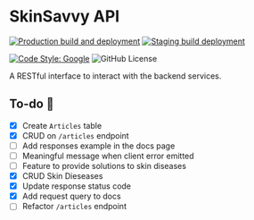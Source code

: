 # SkinSavvy API

[![Production build and deployment](https://github.com/SkinSavvy-DevTeam/api-skinsavvy/actions/workflows/production-cloud-run-deployment.yml/badge.svg?branch=main)](https://github.com/SkinSavvy-DevTeam/api-skinsavvy/actions/workflows/production-cloud-run-deployment.yml)
[![Staging build deployment](https://github.com/SkinSavvy-DevTeam/api-skinsavvy/actions/workflows/staging-cloud-run-deployment.yml/badge.svg?branch=staging)](https://github.com/SkinSavvy-DevTeam/api-skinsavvy/actions/workflows/staging-cloud-run-deployment.yml)

[![Code Style: Google](https://img.shields.io/badge/code%20style-google-blueviolet.svg)](https://github.com/google/gts)
![GitHub License](https://img.shields.io/github/license/SkinSavvy-DevTeam/api-skinsavvy)

A RESTful interface to interact with the backend services.

## To-do 📜

- [x] Create `Articles` table
- [x] CRUD on `/articles` endpoint
- [ ] Add responses example in the docs page
- [ ] Meaningful message when client error emitted
- [ ] Feature to provide solutions to skin diseases
- [x] CRUD Skin Dieseases
- [x] Update response status code
- [x] Add request query to docs
- [ ] Refactor `/articles` endpoint
